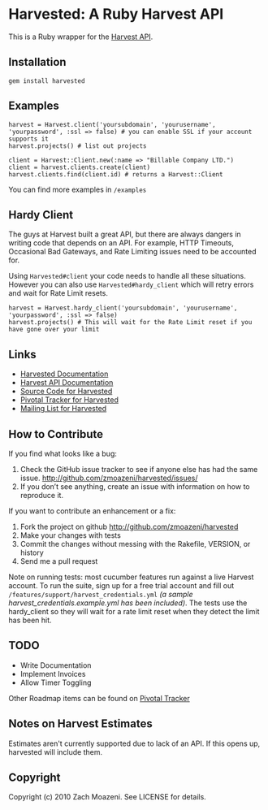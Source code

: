 # Harvested: A Ruby Harvest API

This is a Ruby wrapper for the [Harvest API](http://www.getharvest.com/).

## Installation

    gem install harvested

## Examples

    harvest = Harvest.client('yoursubdomain', 'yourusername', 'yourpassword', :ssl => false) # you can enable SSL if your account supports it
    harvest.projects() # list out projects
    
    client = Harvest::Client.new(:name => "Billable Company LTD.")
    client = harvest.clients.create(client)
    harvest.clients.find(client.id) # returns a Harvest::Client

You can find more examples in `/examples`

## Hardy Client

The guys at Harvest built a great API, but there are always dangers in writing code that depends on an API. For example, HTTP Timeouts, Occasional Bad Gateways, and Rate Limiting issues need to be accounted for.

Using `Harvested#client` your code needs to handle all these situations. However you can also use `Harvested#hardy_client` which will retry errors and wait for Rate Limit resets.

    harvest = Harvest.hardy_client('yoursubdomain', 'yourusername', 'yourpassword', :ssl => false)
    harvest.projects() # This will wait for the Rate Limit reset if you have gone over your limit

## Links

* [Harvested Documentation](http://rdoc.info/projects/zmoazeni/harvested)
* [Harvest API Documentation](http://www.getharvest.com/api)
* [Source Code for Harvested](http://github.com/zmoazeni/harvested)
* [Pivotal Tracker for Harvested](http://www.pivotaltracker.com/projects/63260)
* [Mailing List for Harvested](http://groups.google.com/group/harvested)

## How to Contribute

If you find what looks like a bug:

1. Check the GitHub issue tracker to see if anyone else has had the same issue.
http://github.com/zmoazeni/harvested/issues/
2. If you don’t see anything, create an issue with information on how to reproduce it.

If you want to contribute an enhancement or a fix:
 
1. Fork the project on github http://github.com/zmoazeni/harvested
2. Make your changes with tests
3. Commit the changes without messing with the Rakefile, VERSION, or history
4. Send me a pull request

Note on running tests: most cucumber features run against a live Harvest account. To run the suite, sign up for a free trial account and fill out `/features/support/harvest_credentials.yml` *(a sample harvest_credentials.example.yml has been included)*. The tests use the hardy_client so they will wait for a rate limit reset when they detect the limit has been hit.

## TODO

* Write Documentation
* Implement Invoices
* Allow Timer Toggling

Other Roadmap items can be found on [Pivotal Tracker](http://www.pivotaltracker.com/projects/63260)

## Notes on Harvest Estimates

Estimates aren't currently supported due to lack of an API. If this opens up, harvested will include them.

## Copyright

Copyright (c) 2010 Zach Moazeni. See LICENSE for details.
